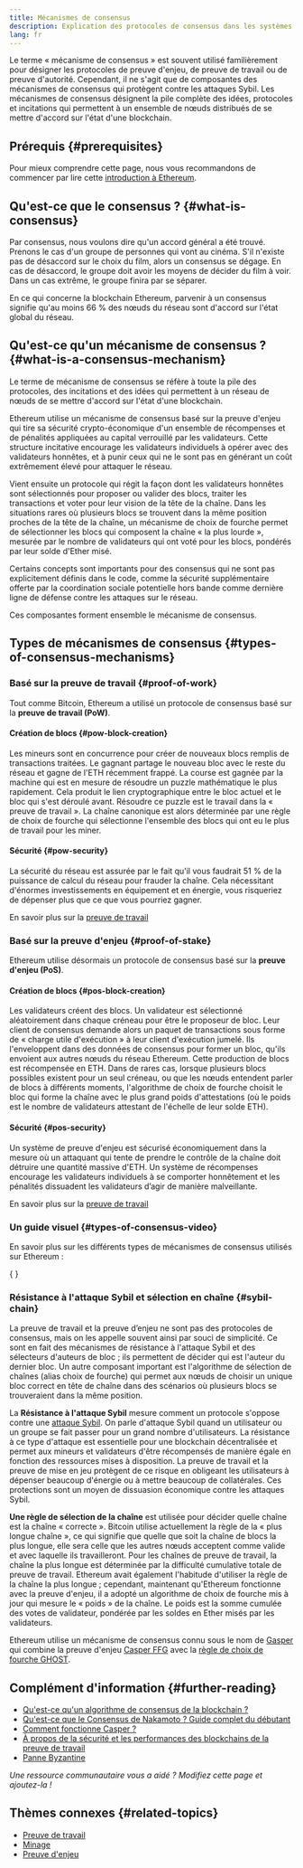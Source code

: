 ```yaml
---
title: Mécanismes de consensus
description: Explication des protocoles de consensus dans les systèmes distribués et du rôle qu'ils jouent dans Ethereum.
lang: fr
---
```


Le terme « mécanisme de consensus » est souvent utilisé familièrement pour désigner les protocoles de preuve d'enjeu, de preuve de travail ou de preuve d'autorité. Cependant, il ne s'agit que de composantes des mécanismes de consensus qui protègent contre les attaques Sybil. Les mécanismes de consensus désignent la pile complète des idées, protocoles et incitations qui permettent à un ensemble de nœuds distribués de se mettre d'accord sur l'état d'une blockchain.

## Prérequis \{#prerequisites}

Pour mieux comprendre cette page, nous vous recommandons de commencer par lire cette [introduction à Ethereum](/developers/docs/intro-to-ethereum/).

## Qu'est-ce que le consensus ? \{#what-is-consensus}

Par consensus, nous voulons dire qu'un accord général a été trouvé. Prenons le cas d'un groupe de personnes qui vont au cinéma. S'il n'existe pas de désaccord sur le choix du film, alors un consensus se dégage. En cas de désaccord, le groupe doit avoir les moyens de décider du film à voir. Dans un cas extrême, le groupe finira par se séparer.

En ce qui concerne la blockchain Ethereum, parvenir à un consensus signifie qu'au moins 66 % des nœuds du réseau sont d'accord sur l'état global du réseau.

## Qu'est-ce qu'un mécanisme de consensus ? \{#what-is-a-consensus-mechanism}

Le terme de mécanisme de consensus se réfère à toute la pile des protocoles, des incitations et des idées qui permettent à un réseau de nœuds de se mettre d'accord sur l'état d'une blockchain.

Ethereum utilise un mécanisme de consensus basé sur la preuve d'enjeu qui tire sa sécurité crypto-économique d'un ensemble de récompenses et de pénalités appliquées au capital verrouillé par les validateurs. Cette structure incitative encourage les validateurs individuels à opérer avec des validateurs honnêtes, et à punir ceux qui ne le sont pas en générant un coût extrêmement élevé pour attaquer le réseau.

Vient ensuite un protocole qui régit la façon dont les validateurs honnêtes sont sélectionnés pour proposer ou valider des blocs, traiter les transactions et voter pour leur vision de la tête de la chaîne. Dans les situations rares où plusieurs blocs se trouvent dans la même position proches de la tête de la chaîne, un mécanisme de choix de fourche permet de sélectionner les blocs qui composent la chaîne « la plus lourde », mesurée par le nombre de validateurs qui ont voté pour les blocs, pondérés par leur solde d'Ether misé.

Certains concepts sont importants pour des consensus qui ne sont pas explicitement définis dans le code, comme la sécurité supplémentaire offerte par la coordination sociale potentielle hors bande comme dernière ligne de défense contre les attaques sur le réseau.

Ces composantes forment ensemble le mécanisme de consensus.

## Types de mécanismes de consensus \{#types-of-consensus-mechanisms}

### Basé sur la preuve de travail \{#proof-of-work}

Tout comme Bitcoin, Ethereum a utilisé un protocole de consensus basé sur la **preuve de travail (PoW)**.

#### Création de blocs \{#pow-block-creation}

Les mineurs sont en concurrence pour créer de nouveaux blocs remplis de transactions traitées. Le gagnant partage le nouveau bloc avec le reste du réseau et gagne de l'ETH récemment frappé. La course est gagnée par la machine qui est en mesure de résoudre un puzzle mathématique le plus rapidement. Cela produit le lien cryptographique entre le bloc actuel et le bloc qui s'est déroulé avant. Résoudre ce puzzle est le travail dans la « preuve de travail ». La chaîne canonique est alors déterminée par une règle de choix de fourche qui sélectionne l'ensemble des blocs qui ont eu le plus de travail pour les miner.

#### Sécurité \{#pow-security}

La sécurité du réseau est assurée par le fait qu'il vous faudrait 51 % de la puissance de calcul du réseau pour frauder la chaîne. Cela nécessitant d'énormes investissements en équipement et en énergie, vous risqueriez de dépenser plus que ce que vous pourriez gagner.

En savoir plus sur la [preuve de travail](/developers/docs/consensus-mechanisms/pow/)

### Basé sur la preuve d'enjeu \{#proof-of-stake}

Ethereum utilise désormais un protocole de consensus basé sur la **preuve d'enjeu (PoS)**.

#### Création de blocs \{#pos-block-creation}

Les validateurs créent des blocs. Un validateur est sélectionné aléatoirement dans chaque créneau pour être le proposeur de bloc. Leur client de consensus demande alors un paquet de transactions sous forme de « charge utile d'exécution » à leur client d'exécution jumelé. Ils l'enveloppent dans des données de consensus pour former un bloc, qu'ils envoient aux autres nœuds du réseau Ethereum. Cette production de blocs est récompensée en ETH. Dans de rares cas, lorsque plusieurs blocs possibles existent pour un seul créneau, ou que les nœuds entendent parler de blocs à différents moments, l'algorithme de choix de fourche choisit le bloc qui forme la chaîne avec le plus grand poids d'attestations (où le poids est le nombre de validateurs attestant de l'échelle de leur solde ETH).

#### Sécurité \{#pos-security}

Un système de preuve d'enjeu est sécurisé économiquement dans la mesure où un attaquant qui tente de prendre le contrôle de la chaîne doit détruire une quantité massive d'ETH. Un système de récompenses encourage les validateurs individuels à se comporter honnêtement et les pénalités dissuadent les validateurs d’agir de manière malveillante.

En savoir plus sur la [preuve de travail](/developers/docs/consensus-mechanisms/pos/)

### Un guide visuel \{#types-of-consensus-video}

En savoir plus sur les différents types de mécanismes de consensus utilisés sur Ethereum :

{
<YouTube id="ojxfbN78WFQ" />
}

### Résistance à l'attaque Sybil et sélection en chaîne \{#sybil-chain}

La preuve de travail et la preuve d’enjeu ne sont pas des protocoles de consensus, mais on les appelle souvent ainsi par souci de simplicité. Ce sont en fait des mécanismes de résistance à l'attaque Sybil et des sélecteurs d'auteurs de bloc ; ils permettent de décider qui est l'auteur du dernier bloc. Un autre composant important est l'algorithme de sélection de chaînes (alias choix de fourche) qui permet aux nœuds de choisir un unique bloc correct en tête de chaîne dans des scénarios où plusieurs blocs se trouveraient dans la même position.

La **Résistance à l'attaque Sybil** mesure comment un protocole s'oppose contre une [attaque Sybil](https://wikipedia.org/wiki/Sybil_attack). On parle d'attaque Sybil quand un utilisateur ou un groupe se fait passer pour un grand nombre d'utilisateurs. La résistance à ce type d'attaque est essentielle pour une blockchain décentralisée et permet aux mineurs et validateurs d'être récompensés de manière égale en fonction des ressources mises à disposition. La preuve de travail et la preuve de mise en jeu protègent de ce risque en obligeant les utilisateurs à dépenser beaucoup d'énergie ou à mettre beaucoup de collatérales. Ces protections sont un moyen de dissuasion économique contre les attaques Sybil.

**Une règle de sélection de la chaîne** est utilisée pour décider quelle chaîne est la chaîne « correcte ». Bitcoin utilise actuellement la règle de la « plus longue chaîne », ce qui signifie que quelle que soit la chaîne de blocs la plus longue, elle sera celle que les autres nœuds acceptent comme valide et avec laquelle ils travailleront. Pour les chaînes de preuve de travail, la chaîne la plus longue est déterminée par la difficulté cumulative totale de preuve de travail. Ethereum avait également l'habitude d'utiliser la règle de la chaîne la plus longue ; cependant, maintenant qu'Ethereum fonctionne avec la preuve d'enjeu, il a adopté un algorithme de choix de fourche mis à jour qui mesure le « poids » de la chaîne. Le poids est la somme cumulée des votes de validateur, pondérée par les soldes en Ether misés par les validateurs.

Ethereum utilise un mécanisme de consensus connu sous le nom de [Gasper](/developers/docs/consensus-mechanisms/pos/gasper/) qui combine la preuve d'enjeu [Casper FFG](https://arxiv.org/abs/1710.09437) avec la [règle de choix de fourche GHOST](https://arxiv.org/abs/2003.03052).

## Complément d'information \{#further-reading}

- [Qu'est-ce qu'un algorithme de consensus de la blockchain ?](https://academy.binance.com/en/articles/what-is-a-blockchain-consensus-algorithm)
- [Qu'est-ce que le Consensus de Nakamoto ? Guide complet du débutant](https://blockonomi.com/nakamoto-consensus/)
- [Comment fonctionne Casper ?](https://medium.com/unitychain/intro-to-casper-ffg-9ed944d98b2d)
- [À propos de la sécurité et les performances des blockchains de la preuve de travail](https://eprint.iacr.org/2016/555.pdf)
- [Panne Byzantine](https://en.wikipedia.org/wiki/Byzantine_fault)

_Une ressource communautaire vous a aidé ? Modifiez cette page et ajoutez-la !_

## Thèmes connexes \{#related-topics}

- [Preuve de travail](/developers/docs/consensus-mechanisms/pow/)
- [Minage](/developers/docs/consensus-mechanisms/pow/mining/)
- [Preuve d'enjeu](/developers/docs/consensus-mechanisms/pos/)
